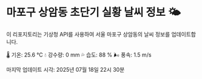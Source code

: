 
# 마포구 상암동 초단기 실황 날씨 정보 🌤️

이 리포지토리는 기상청 API를 사용하여 서울 마포구 상암동의 날씨 정보를 업데이트합니다. 

🌡️ 기온: 25.6 ℃
💧 강수량: 0 mm
💦 습도: 88 %
🌬️ 풍속: 1.5 m/s

마지막 업데이트 시각: 2025년 07월 18일 22시 30분    
